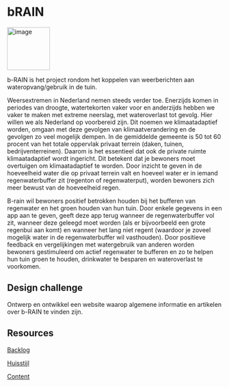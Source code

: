 # bRAIN

<img width="100" alt="image" src="https://github.com/fdnd-agency/SPATwater/assets/1061632/27629a23-fea3-4e93-9c3b-533a694b4044">

b-RAIN is het project rondom het koppelen van weerberichten aan wateropvang/gebruik in de tuin.

Weersextremen in Nederland nemen steeds verder toe. Enerzijds komen in periodes van droogte, watertekorten vaker voor en anderzijds hebben we vaker te maken met extreme neerslag, met wateroverlast tot gevolg. Hier willen we als Nederland op voorbereid zijn. Dit noemen we klimaatadaptief worden, omgaan met deze gevolgen van klimaatverandering en de gevolgen zo veel mogelijk dempen. In de gemiddelde gemeente is 50 tot 60 procent van het totale oppervlak privaat terrein (daken, tuinen, bedrijventerreinen). Daarom is het essentieel dat ook de private ruimte klimaatadaptief wordt ingericht. Dit betekent dat je bewoners moet overtuigen om klimaatadaptief te worden. Door inzicht te geven in de hoeveelheid water die op privaat terrein valt en hoeveel water er in iemand regenwaterbuffer zit (regenton of regenwaterput), worden bewoners zich meer bewust van de hoeveelheid regen.

B-rain wil bewoners positief betrokken houden bij het bufferen van regenwater en het groen houden van hun tuin. Door enkele gegevens in een app aan te geven, geeft deze app terug wanneer de regenwaterbuffer vol zit, wanneer deze geleegd moet worden (als er bijvoorbeeld een grote regenbui aan komt) en wanneer het lang niet regent (waardoor je zoveel mogelijk water in de regenwaterbuffer wil vasthouden). Door positieve feedback en vergelijkingen met watergebruik van anderen worden bewoners gestimuleerd om actief regenwater te bufferen en zo te helpen hun tuin groen te houden, drinkwater te besparen en wateroverlast te voorkomen. 

## Design challenge

Ontwerp en ontwikkel een website waarop algemene informatie en artikelen over b-RAIN te vinden zijn.

## Resources

[Backlog](https://github.com/orgs/fdnd-agency/projects/19/views/2)

[Huisstijl]()  

[Content]()  
